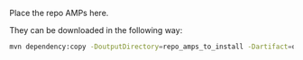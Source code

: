Place the repo AMPs here.

They can be downloaded in the following way:
```sh
mvn dependency:copy -DoutputDirectory=repo_amps_to_install -Dartifact=org.alfresco.integrations:alfresco-content-connector-for-salesforce-repo:3.3.0:amp
```